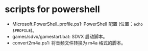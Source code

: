 # scripts for powershell

- Microsoft.PowerShell_profile.ps1: PowerShell 配置 (位置：`echo $PROFILE`)。
- games/sdvx/gamestart.bat: SDVX 启动脚本。
- convert2m4a.ps1: 将音频文件转换为 m4a 格式的脚本。